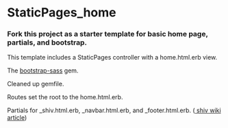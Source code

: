 <h1>StaticPages_home</h1>

<h3>Fork this project as a starter template for basic home page, partials, and bootstrap.</h3>

<p>This template includes a StaticPages controller with a home.html.erb view.</p>

<p>The <a href="https://rubygems.org/gems/bootstrap-sass/versions/3.3.5.1 _blank">bootstrap-sass</a> gem.</p>

<p>Cleaned up gemfile.</p>

<p>Routes set the root to the home.html.erb.</p>

<p>Partials for _shiv.html.erb, _navbar.html.erb, and _footer.html.erb. (<a href="https://en.wikipedia.org/wiki/HTML5_Shiv _blank"> shiv wiki article</a>)</p>
